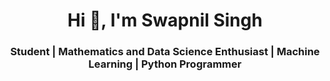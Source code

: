 <h1 align="center">Hi 👋, I'm Swapnil Singh</h1>
<h3 align="center">Student | Mathematics and Data Science Enthusiast | Machine Learning | Python Programmer</h3>

<!--
**mrsinghuniG/mrsinghuniG** is a ✨ _special_ ✨ repository because its `README.md` (this file) appears on your GitHub profile.

Here are some ideas to get you started:

- 🔭 I’m currently working on projects related to data science and machine learning.
- 🌱 I’m currently learning advanced mathematics and data science techniques.
- 👯 I’m looking to collaborate on data science and machine learning projects.
- 🤔 I’m looking for help with complex data analysis and model optimization.
- 💬 Ask me about mathematics, data science, and machine learning.
- 📫 How to reach me: [Your Email or LinkedIn]
- 😄 Pronouns: He/Him
- ⚡ Fun fact: I love solving puzzles and playing chess.
-->
